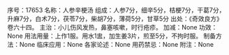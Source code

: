 序号：17653
名称：人参辛梗汤
组成：人参7分，细辛5分，桔梗7分，干葛7分，升麻7分，白术7分，茯苓7分，柴胡7分，薄荷5分，甘草5分
出处：《奇效良方》卷六十四。
主治：小儿伤风发热，鼻塞咳嗽，时行疮疹。
加减：None
功效：None
用法用量：上作1服。用水1盅，加生姜3片，煎至5分，不拘时服。
制备方法：None
临床应用：None
各家论述：None
用药禁忌：None
附注：None

